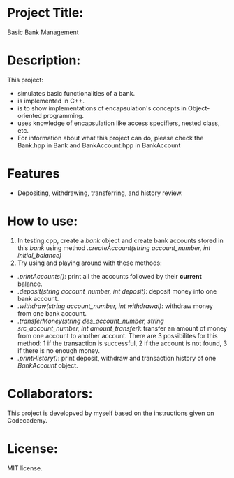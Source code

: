 # Project Title: 
Basic Bank Management
# Description: 
This project:
+ simulates basic functionalities of a bank.
+ is implemented in C++.
+ is to show implementations of encapsulation's concepts in Object-oriented programming.
+ uses knowledge of encapsulation like access specifiers, nested class, etc.
+ For information about what this project can do, please check the Bank.hpp in Bank and BankAccount.hpp in BankAccount


# Features
+ Depositing, withdrawing, transferring, and history review.

# How to use:
1. In testing.cpp, create a *bank* object and create bank accounts stored in this *bank* using method *.createAccount(string account_number, int initial_balance)* 
2. Try using and playing around with these methods:
+ *.printAccounts()*: print all the accounts followed by their **current** balance.
+ *.deposit(string account_number, int deposit)*: deposit money into one bank account.
+ *.withdraw(string account_number, int withdrawal)*: withdraw money from one bank account.
+ *.transferMoney(string des_account_number, string src_account_number, int amount_transfer)*: transfer an amount of money from one account to another account. There are 3 possibilites for this method: 1 if the transaction is successful, 2 if the account is not found, 3 if there is no enough money.
+ *.printHistory()*: print deposit, withdraw and transaction history of one *BankAccount* object.


# Collaborators: 
This project is developved by myself based on the instructions given on Codecademy.
# License: 
MIT license.